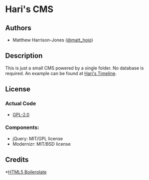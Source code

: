 # Hari's CMS #

## Authors

* Matthew Harrison-Jones ([@matt_hojo](http://twitter.com/matt_hojo))

## Description

This is just a small CMS powered by a single folder. No database is required. An example can be found at [Hari's Timeline](http://hari.matthojo.co.uk/).

## License

### Actual Code

* [GPL-2.0](http://www.opensource.org/licenses/gpl-2.0.php)

### Components:

* jQuery: MIT/GPL license
* Modernizr: MIT/BSD license

## Credits
*[HTML5 Boilerplate](http://html5boilerplate.com/)